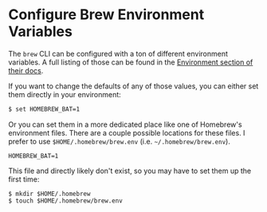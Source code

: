 # Configure Brew Environment Variables

The `brew` CLI can be configured with a ton of different environment variables.
A full listing of those can be found in the [Environment section of their
docs](https://docs.brew.sh/Manpage#environment).

If you want to change the defaults of any of those values, you can either set
them directly in your environment:

```bash
$ set HOMEBREW_BAT=1
```

Or you can set them in a more dedicated place like one of Homebrew's
environment files. There are a couple possible locations for these files. I
prefer to use `$HOME/.homebrew/brew.env` (i.e. `~/.homebrew/brew.env`).

```
HOMEBREW_BAT=1
```

This file and directly likely don't exist, so you may have to set them up the
first time:

```
$ mkdir $HOME/.homebrew
$ touch $HOME/.homebrew/brew.env
```
